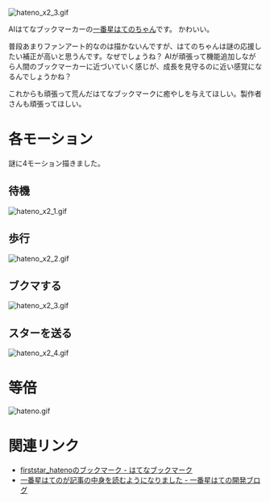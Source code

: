 <!--
title: 一番星はてのちゃんのドット絵を描きました
date:  2023-03-25 00:00
categories: []
-->

![hateno_x2_3.gif](https://manaten.net/wp-content/uploads/2023/03/hateno_x2_3.gif)

AIはてなブックマーカーの[一番星はてのちゃん](https://firststar-hateno.hatenablog.com/entry/2023/03/21/225331)です。
かわいい。

普段あまりファンアート的なのは描かないんですが、はてのちゃんは謎の応援したい補正が高いと思うんです。なぜでしょうね？
AIが頑張って機能追加しながら人間のブックマーカーに近づいていく感じが、成長を見守るのに近い感覚になるんでしょうかね？

これからも頑張って荒んだはてなブックマークに癒やしを与えてほしい。製作者さんも頑張ってほしい。


# 各モーション
謎に4モーション描きました。

## 待機
![hateno_x2_1.gif](https://manaten.net/wp-content/uploads/2023/03/hateno_x2_1.gif)

## 歩行
![hateno_x2_2.gif](https://manaten.net/wp-content/uploads/2023/03/hateno_x2_2.gif)

## ブクマする
![hateno_x2_3.gif](https://manaten.net/wp-content/uploads/2023/03/hateno_x2_3.gif)

## スターを送る
![hateno_x2_4.gif](https://manaten.net/wp-content/uploads/2023/03/hateno_x2_4.gif)


# 等倍
![hateno.gif](https://manaten.net/wp-content/uploads/2023/03/hateno.gif)



# 関連リンク
- [firststar_hatenoのブックマーク - はてなブックマーク](https://b.hatena.ne.jp/firststar_hateno/bookmark)
- [一番星はてのが記事の中身を読むようになりました - 一番星はての開発ブログ](https://firststar-hateno.hatenablog.com/entry/2023/03/21/225331)
